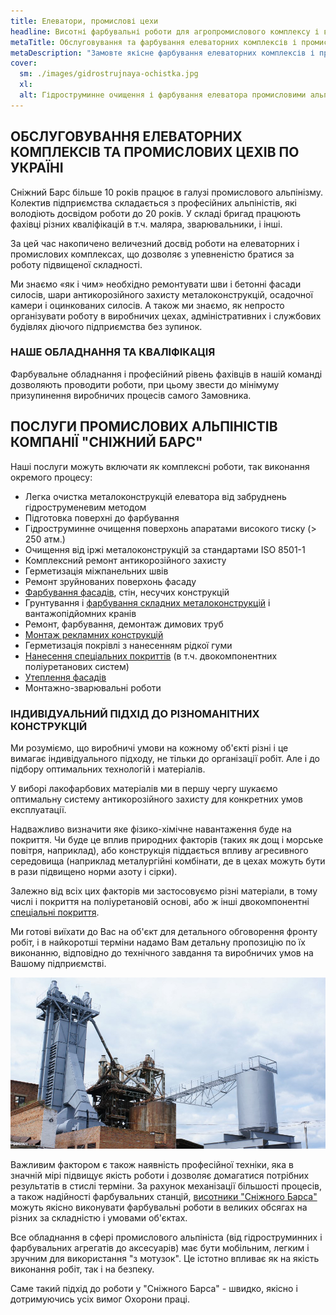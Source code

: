 ```yaml
---
title: Елеватори, промислові цехи
headline: Висотні фарбувальні роботи для агропромислового комплексу і великих виробничих підприємств
metaTitle: Обслуговування та фарбування елеваторних комплексів і промислових цехів | СНІЖНИЙ БАРС
metaDescription: "Замовте якісне фарбування елеваторних комплексів і промислових цехів в Україні ☎+38 (096) 555-30-92 від компанії Сніжний Барс"
cover:
  sm: ./images/gidrostrujnaya-ochistka.jpg
  xl: 
  alt: Гідроструминне очищення і фарбування елеватора промисловими альпіністами компанії "Сніжний Барс" Фото
---
```



## ОБСЛУГОВУВАННЯ ЕЛЕВАТОРНИХ КОМПЛЕКСІВ ТА ПРОМИСЛОВИХ ЦЕХІВ ПО УКРАЇНІ


Сніжний Барс більше 10 років працює в галузі промислового альпінізму. Колектив підприємства складається з професійних альпіністів, які володіють досвідом роботи до 20 років. У складі бригад працюють фахівці різних кваліфікацій в т.ч. маляра, зварювальники, і інші.

За цей час накопичено величезний досвід роботи на елеваторних і промислових комплексах, що дозволяє з упевненістю братися за роботу підвищеної складності.

Ми знаємо «як і чим» необхідно ремонтувати шви і бетонні фасади силосів, шари антикорозійного захисту металоконструкцій, осадочної камери і оцинкованих силосів. А також ми знаємо, як непросто організувати роботу в виробничих цехах, адміністративних і службових будівлях діючого підприємства без зупинок.

### НАШЕ ОБЛАДНАННЯ ТА КВАЛІФІКАЦІЯ

Фарбувальне обладнання і професійний рівень фахівців в нашій команді дозволяють проводити роботи, при цьому звести до мінімуму призупинення виробничих процесів самого Замовника.


## ПОСЛУГИ ПРОМИСЛОВИХ АЛЬПІНІСТІВ КОМПАНІЇ "СНІЖНИЙ БАРС"


Наші послуги можуть включати як комплексні роботи, так виконання окремого процесу:

- Легка очистка металоконструкцій елеватора від забруднень гідроструменевим методом
- Підготовка поверхні до фарбування
- Гідроструминне очищення поверхонь апаратами високого тиску (> 250 атм.)
- Очищення від іржі металоконструкцій за стандартами ISO 8501-1
- Комплексний ремонт антикорозійного захисту
- Герметизація міжпанельних швів
- Ремонт зруйнованих поверхонь фасаду
- [Фарбування фасадів](/services/pokraska-betonnyh-konstrukcij/), стін, несучих конструкцій
- Грунтування і [фарбування складних металоконструкцій](/tipy-obektov/krany-kozlovye-mostovye-portovye/) і вантажопідйомних кранів
- Ремонт, фарбування, демонтаж димових труб
- [Монтаж рекламних конструкцій](/services/montazh-i-demontazh-reklamnyx-konstrukcij-shhitov-i-bannerov/)
- Герметизація покрівлі з нанесенням рідкої гуми
- [Нанесення спеціальних покриттів](/services/nanesenie-specialnyx-pokrytij/) (в т.ч. двокомпонентних поліуретанових систем)
- [Утеплення фасадів](/services/uteplenie-sten-i-fasadov/)
- Монтажно-зварювальні роботи

### ІНДИВІДУАЛЬНИЙ ПІДХІД ДО РІЗНОМАНІТНИХ КОНСТРУКЦІЙ 

Ми розуміємо, що виробничі умови на кожному об'єкті різні і це вимагає індивідуального підходу, не тільки до організації робіт. Але і до підбору оптимальних технологій і матеріалів.

У виборі лакофарбових матеріалів ми в першу чергу шукаємо оптимальну систему антикорозійного захисту для конкретних умов експлуатації.

Надважливо визначити яке фізико-хімічне навантаження буде на покриття. Чи буде це вплив природних факторів (таких як дощ і морське повітря, наприклад), або конструкція піддається впливу агресивного середовища (наприклад металургійні комбінати, де в цехах можуть бути в рази підвищено норми азоту і сірки).

Залежно від всіх цих факторів ми застосовуємо різні матеріали, в тому числі і покриття на поліуретановій основі, або ж інші двокомпонентні [спеціальні покриття](/services/nanesenie-specialnyx-pokrytij/).

Ми готові виїхати до Вас на об'єкт для детального обговорення фронту робіт, і в найкоротші терміни надамо Вам детальну пропозицію по їх виконанню, відповідно до технічного завдання та виробничих умов на Вашому підприємстві.


![Фарбування зернових комплексів](./images/pokraska-zernovykh-kompleksov.jpg)


Важливим фактором є також наявність професійної техніки, яка в значній мірі підвищує якість роботи і дозволяє домагатися потрібних результатів в стислі терміни. За рахунок механізації більшості процесів, а також надійності фарбувальних станцій, [висотники "Сніжного Барса"](/) можуть якісно виконувати фарбувальні роботи в великих обсягах на різних за складністю і умовами об'єктах.

Все обладнання в сфері промислового альпініста (від гідроструминних і фарбувальних агрегатів до аксесуарів) має бути мобільним, легким і зручним для використання "з мотузок". Це істотно впливає як на якість виконання робіт, так і на безпеку.

Саме такий підхід до роботи у "Сніжного Барса" - швидко, якісно і дотримуючись усіх вимог Охорони праці.
